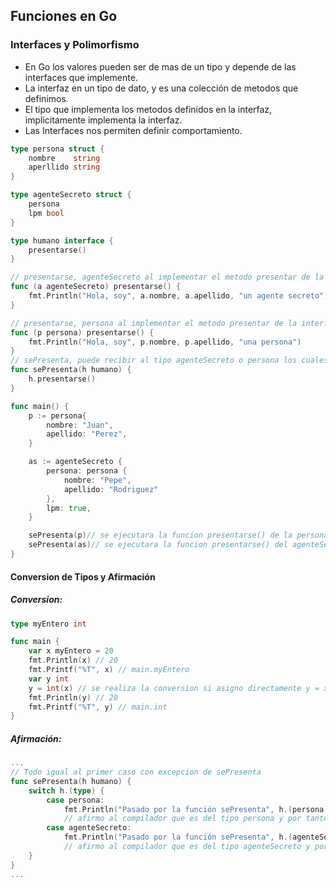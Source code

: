 ## Funciones en Go

### Interfaces y Polimorfismo

* En Go los valores pueden ser de mas de un tipo y depende de las interfaces que implemente.
* La interfaz en un tipo de dato, y es una colección de metodos que definimos.
* El tipo que implementa los metodos definidos en la interfaz, implicitamente implementa la interfaz.
* Las Interfaces nos permiten definir comportamiento.

```go
type persona struct {
    nombre    string
    aperllido string
}

type agenteSecreto struct {
    persona
    lpm bool
}

type humano interface {
    presentarse()
}

// presentarse, agenteSecreto al implementar el metodo presentar de la interfaz humano sera tambien de tipo humano
func (a agenteSecreto) presentarse() { 
    fmt.Println("Hola, soy", a.nombre, a.apellido, "un agente secreto")
}

// presentarse, persona al implementar el metodo presentar de la interfaz humano sera tambien de tipo humano
func (p persona) presentarse() { 
    fmt.Println("Hola, soy", p.nombre, p.apellido, "una persona")
}
// sePresenta, puede recibir al tipo agenteSecreto o persona los cuales implementan la interfaz humano
func sePresenta(h humano) {
    h.presentarse()
}

func main() {
    p := persona{
        nombre: "Juan",
        apellido: "Perez",
    }

    as := agenteSecreto {
        persona: persona {
            nombre: "Pepe",
            apellido: "Rodriguez"
        },
        lpm: true,
    }

    sePresenta(p)// se ejecutara la funcion presentarse() de la persona
    sePresenta(as)// se ejecutara la funcion presentarse() del agenteSecreto
}

```
#### Conversion de Tipos y Afirmación

##### Conversion:
```go
type myEntero int

func main {
    var x myEntero = 20
    fmt.Println(x) // 20
    fmt.Printf("%T", x) // main.myEntero
    var y int
    y = int(x) // se realiza la conversion si asigno directamente y = x da error
    fmt.Println(y) // 20
    fmt.Printf("%T", y) // main.int
}
```
##### Afirmación:

```go
...
// Todo igual al primer caso con excepcion de sePresenta
func sePresenta(h humano) {
    switch h.(type) {
        case persona:
            fmt.Println("Pasado por la función sePresenta", h.(persona).nombre) 
            // afirmo al compilador que es del tipo persona y por tanto tiene un atributo nombre
        case agenteSecreto:
            fmt.Println("Pasado por la función sePresenta", h.(agenteSecreto).nombre) 
            // afirmo al compilador que es del tipo agenteSecreto y por tanto tiene un atributo nombre
    }
}
...

```


